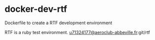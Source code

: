 # docker-dev-rtf
Dockerfile to create a RTF development environment

RTF is a ruby test environment. u71324177@aeroclub-abbeville.fr:git/rtf

